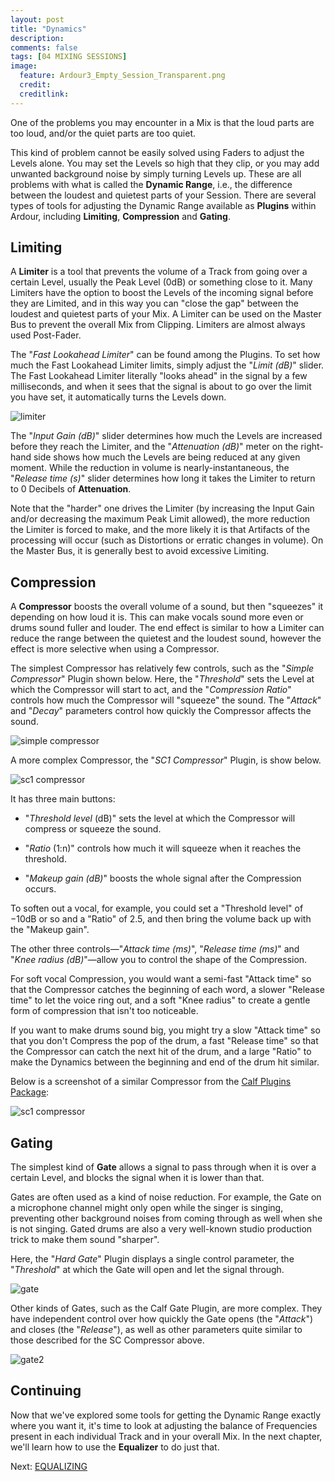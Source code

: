 ```yaml
---
layout: post
title: "Dynamics"
description:
comments: false 
tags: [04 MIXING SESSIONS]
image:
  feature: Ardour3_Empty_Session_Transparent.png
  credit:  
  creditlink:  
---
```


One of the problems you may encounter in a Mix is that the loud parts
are too loud, and/or the quiet parts are too quiet.

This kind of problem
cannot be easily solved using Faders to adjust the Levels alone. You may
set the Levels so high that they clip, or you may add unwanted
background noise by simply turning Levels up. These are all problems
with what is called the **Dynamic Range**, i.e., the difference between
the loudest and quietest parts of your Session. There are several types
of tools for adjusting the Dynamic Range available as **Plugins**
within Ardour, including **Limiting**, **Compression** and **Gating**.

## Limiting

A **Limiter** is a tool that prevents the volume of a Track from going
over a certain Level, usually the Peak Level (0dB) or something close to
it. Many Limiters have the option to boost the Levels of the incoming
signal before they are Limited, and in this way you can "close the gap"
between the loudest and quietest parts of your Mix. A Limiter can be
used on the Master Bus to prevent the overall Mix from Clipping.
Limiters are almost always used Post-Fader.

The "*Fast Lookahead Limiter*" can be found among the Plugins. To
set how much the Fast Lookahead Limiter limits, simply adjust the
"*Limit (dB)*" slider. The Fast Lookahead Limiter literally "looks
ahead" in the signal by a few milliseconds, and when it sees that the
signal is about to go over the limit you have set, it automatically
turns the Levels down.

![limiter](../images/Ardour3_Limiter_Fast_Lookahead.png)

The "*Input Gain (dB)*" slider determines how much the Levels are
increased before they reach the Limiter, and the "*Attenuation (dB)*"
meter on the right-hand side shows how much the Levels are being reduced
at any given moment. While the reduction in volume is
nearly-instantaneous, the "*Release time (s)*" slider determines how
long it takes the Limiter to return to 0 Decibels of **Attenuation**.

Note that the "harder" one drives the Limiter (by increasing the Input
Gain and/or decreasing the maximum Peak Limit allowed), the more
reduction the Limiter is forced to make, and the more likely it is that
Artifacts of the processing will occur (such as Distortions or erratic
changes in volume). On the Master Bus, it is generally best to avoid
excessive Limiting.

## Compression

A **Compressor** boosts the overall volume of a sound, but then
"squeezes" it depending on how loud it is. This can make vocals sound
more even or drums sound fuller and louder. The end effect is similar to
how a Limiter can reduce the range between the quietest and the loudest
sound, however the effect is more selective when using a Compressor.

The simplest Compressor has relatively few controls, such as the
"*Simple Compressor*" Plugin shown below. Here, the "*Threshold*"
sets the Level at which the Compressor will start to act, and the
"*Compression Ratio*" controls how much the Compressor will "squeeze"
the sound. The "*Attack*" and "*Decay*" parameters control how quickly
the Compressor affects the sound.

![simple compressor](../images/Ardour3_Compressor_Simple.png)

A more complex Compressor, the "*SC1 Compressor*" Plugin, is show below.

![sc1 compressor](../images/Ardour3_Compressor_SC1.png)

It has three main buttons:

* "*Threshold level* (dB)" sets the level at which the Compressor will compress or squeeze the sound.

* "*Ratio* (1:n)" controls how much it will squeeze when it reaches the threshold.

* "*Makeup gain (dB)*" boosts the whole signal after the Compression occurs.

To soften out a vocal, for example, you could set a "Threshold level" of −10dB or so
and a "Ratio" of 2.5, and then bring the volume back up with the "Makeup
gain".

The other three controls—"*Attack time (ms)*", "*Release time (ms)*" and
"*Knee radius (dB)*"—allow you to control the shape of the Compression.

For soft vocal Compression, you would want a semi-fast "Attack time" so
that the Compressor catches the beginning of each word, a slower
"Release time" to let the voice ring out, and a soft "Knee radius" to
create a gentle form of compression that isn't too noticeable.

If you want to make drums sound big, you might try a slow "Attack time" so that
you don't Compress the pop of the drum, a fast "Release time" so that
the Compressor can catch the next hit of the drum, and a large "Ratio"
to make the Dynamics between the beginning and end of the drum hit
similar.

Below is a screenshot of a similar Compressor from the [Calf Plugins Package](http://calf.sourceforge.net/plugins.html):

![sc1 compressor](../images/Ardour3_Compressor_Calf.png)

## Gating

The simplest kind of **Gate** allows a signal to pass through when it is
over a certain Level, and blocks the signal when it is lower than that.

Gates are often used as a kind of noise reduction. For example, the Gate
on a microphone channel might only open while the singer is singing,
preventing other background noises from coming through as well when she
is not singing. Gated drums are also a very well-known studio production
trick to make them sound "sharper".

Here, the "*Hard Gate*" Plugin displays a single control
parameter, the "*Threshold*" at which the Gate will open and let the
signal through.

![gate](../images/Ardour3_Hard_Gate_Plugin.png)

Other kinds of Gates, such as the Calf Gate Plugin, are
more complex. They have independent control over how quickly the Gate
opens (the "*Attack*") and closes (the "*Release*"), as well as other
parameters quite similar to those described for the SC Compressor above.

![gate2](../images/Ardour3_Gate_Calf.png)

## Continuing

Now that we've explored some tools for getting the Dynamic Range exactly
where you want it, it's time to look at adjusting the balance of
Frequencies present in each individual Track and in your overall Mix. In
the next chapter, we'll learn how to use the **Equalizer** to do just
that.

Next: [EQUALIZING](../equalizing)
